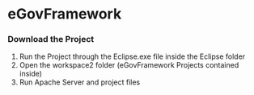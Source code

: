 # eGovFramework

### Download the Project
1. Run the Project through the Eclipse.exe file inside the Eclipse folder
2. Open the workspace2 folder (eGovFramework Projects contained inside)
3. Run Apache Server and project files
